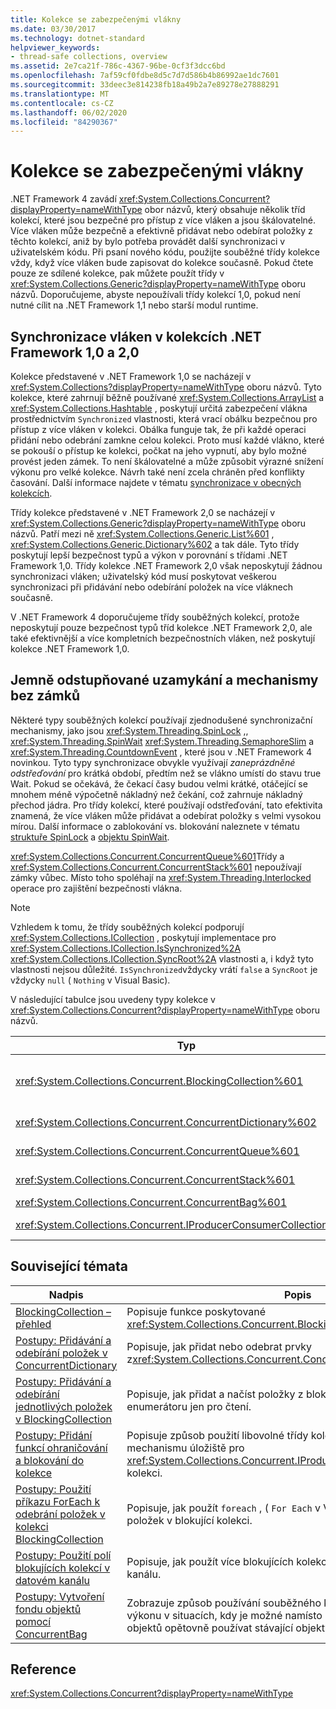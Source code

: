 ```yaml
---
title: Kolekce se zabezpečenými vlákny
ms.date: 03/30/2017
ms.technology: dotnet-standard
helpviewer_keywords:
- thread-safe collections, overview
ms.assetid: 2e7ca21f-786c-4367-96be-0cf3f3dcc6bd
ms.openlocfilehash: 7af59cf0fdbe8d5c7d7d586b4b86992ae1dc7601
ms.sourcegitcommit: 33deec3e814238fb18a49b2a7e89278e27888291
ms.translationtype: MT
ms.contentlocale: cs-CZ
ms.lasthandoff: 06/02/2020
ms.locfileid: "84290367"
---
```

# <a name="thread-safe-collections"></a>Kolekce se zabezpečenými vlákny
.NET Framework 4 zavádí <xref:System.Collections.Concurrent?displayProperty=nameWithType> obor názvů, který obsahuje několik tříd kolekcí, které jsou bezpečné pro přístup z více vláken a jsou škálovatelné. Více vláken může bezpečně a efektivně přidávat nebo odebírat položky z těchto kolekcí, aniž by bylo potřeba provádět další synchronizaci v uživatelském kódu. Při psaní nového kódu, použijte souběžné třídy kolekce vždy, když více vláken bude zapisovat do kolekce současně. Pokud čtete pouze ze sdílené kolekce, pak můžete použít třídy v <xref:System.Collections.Generic?displayProperty=nameWithType> oboru názvů. Doporučujeme, abyste nepoužívali třídy kolekcí 1,0, pokud není nutné cílit na .NET Framework 1,1 nebo starší modul runtime.  
  
## <a name="thread-synchronization-in-the-net-framework-10-and-20-collections"></a>Synchronizace vláken v kolekcích .NET Framework 1,0 a 2,0  
 Kolekce představené v .NET Framework 1,0 se nacházejí v <xref:System.Collections?displayProperty=nameWithType> oboru názvů. Tyto kolekce, které zahrnují běžně používané <xref:System.Collections.ArrayList> a <xref:System.Collections.Hashtable> , poskytují určitá zabezpečení vlákna prostřednictvím `Synchronized` vlastnosti, která vrací obálku bezpečnou pro přístup z více vláken v kolekci. Obálka funguje tak, že při každé operaci přidání nebo odebrání zamkne celou kolekci. Proto musí každé vlákno, které se pokouší o přístup ke kolekci, počkat na jeho vypnutí, aby bylo možné provést jeden zámek. To není škálovatelné a může způsobit výrazné snížení výkonu pro velké kolekce. Návrh také není zcela chráněn před konflikty časování. Další informace najdete v tématu [synchronizace v obecných kolekcích](https://docs.microsoft.com/archive/blogs/bclteam/synchronization-in-generic-collections-brian-grunkemeyer).  
  
 Třídy kolekce představené v .NET Framework 2,0 se nacházejí v <xref:System.Collections.Generic?displayProperty=nameWithType> oboru názvů. Patří mezi ně <xref:System.Collections.Generic.List%601> , <xref:System.Collections.Generic.Dictionary%602> a tak dále. Tyto třídy poskytují lepší bezpečnost typů a výkon v porovnání s třídami .NET Framework 1,0. Třídy kolekce .NET Framework 2,0 však neposkytují žádnou synchronizaci vláken; uživatelský kód musí poskytovat veškerou synchronizaci při přidávání nebo odebírání položek na více vláknech současně.  
  
 V .NET Framework 4 doporučujeme třídy souběžných kolekcí, protože neposkytují pouze bezpečnost typů tříd kolekce .NET Framework 2,0, ale také efektivnější a více kompletních bezpečnostních vláken, než poskytují kolekce .NET Framework 1,0.  
  
## <a name="fine-grained-locking-and-lock-free-mechanisms"></a>Jemně odstupňované uzamykání a mechanismy bez zámků  
 Některé typy souběžných kolekcí používají zjednodušené synchronizační mechanismy, jako jsou <xref:System.Threading.SpinLock> ,, <xref:System.Threading.SpinWait> <xref:System.Threading.SemaphoreSlim> a <xref:System.Threading.CountdownEvent> , které jsou v .NET Framework 4 novinkou. Tyto typy synchronizace obvykle využívají *zaneprázdněné odstřeďování* pro krátká období, předtím než se vlákno umístí do stavu true Wait. Pokud se očekává, že čekací časy budou velmi krátké, otáčející se mnohem méně výpočetně nákladný než čekání, což zahrnuje nákladný přechod jádra. Pro třídy kolekcí, které používají odstřeďování, tato efektivita znamená, že více vláken může přidávat a odebírat položky s velmi vysokou mírou. Další informace o zablokování vs. blokování naleznete v tématu [struktuře SpinLock](../../threading/spinlock.md) a [objektu SpinWait](../../threading/spinwait.md).  
  
 <xref:System.Collections.Concurrent.ConcurrentQueue%601>Třídy a <xref:System.Collections.Concurrent.ConcurrentStack%601> nepoužívají zámky vůbec. Místo toho spoléhají na <xref:System.Threading.Interlocked> operace pro zajištění bezpečnosti vlákna.  
  
> [!NOTE]
> Vzhledem k tomu, že třídy souběžných kolekcí podporují <xref:System.Collections.ICollection> , poskytují implementace pro <xref:System.Collections.ICollection.IsSynchronized%2A> <xref:System.Collections.ICollection.SyncRoot%2A> vlastnosti a, i když tyto vlastnosti nejsou důležité. `IsSynchronized`vždycky vrátí `false` a `SyncRoot` je vždycky `null` ( `Nothing` v Visual Basic).  
  
 V následující tabulce jsou uvedeny typy kolekce v <xref:System.Collections.Concurrent?displayProperty=nameWithType> oboru názvů.  
  
|Typ|Description|  
|----------|-----------------|  
|<xref:System.Collections.Concurrent.BlockingCollection%601>|Poskytuje ohraničování a blokování funkcionality pro jakýkoli typ, který implementuje <xref:System.Collections.Concurrent.IProducerConsumerCollection%601> . Další informace naleznete v tématu [BlockingCollection – přehled](blockingcollection-overview.md).|  
|<xref:System.Collections.Concurrent.ConcurrentDictionary%602>|Implementace slovníku párů klíč-hodnota, který je bezpečný pro přístup z více vláken.|  
|<xref:System.Collections.Concurrent.ConcurrentQueue%601>|Implementace fronty FIFO (First-in, First-in), která je bezpečná pro přístup z více vláken.|  
|<xref:System.Collections.Concurrent.ConcurrentStack%601>|Implementace zásobníku LIFO (poslední v, první ven), bezpečná pro přístup z více vláken.|  
|<xref:System.Collections.Concurrent.ConcurrentBag%601>|Implementace neuspořádané kolekce prvků v bezpečném vlákně|  
|<xref:System.Collections.Concurrent.IProducerConsumerCollection%601>|Rozhraní, které musí typ implementovat pro použití v `BlockingCollection` .|  
  
## <a name="related-topics"></a>Související témata  
  
|Nadpis|Popis|  
|-----------|-----------------|  
|[BlockingCollection – přehled](blockingcollection-overview.md)|Popisuje funkce poskytované <xref:System.Collections.Concurrent.BlockingCollection%601> typem.|  
|[Postupy: Přidávání a odebírání položek v ConcurrentDictionary](how-to-add-and-remove-items.md)|Popisuje, jak přidat nebo odebrat prvky z<xref:System.Collections.Concurrent.ConcurrentDictionary%602>|  
|[Postupy: Přidávání a odebírání jednotlivých položek v BlockingCollection](how-to-add-and-take-items.md)|Popisuje, jak přidat a načíst položky z blokující kolekce bez použití enumerátoru jen pro čtení.|  
|[Postupy: Přidání funkcí ohraničování a blokování do kolekce](how-to-add-bounding-and-blocking.md)|Popisuje způsob použití libovolné třídy kolekce jako základního mechanismu úložiště pro <xref:System.Collections.Concurrent.IProducerConsumerCollection%601> kolekci.|  
|[Postupy: Použití příkazu ForEach k odebrání položek v kolekci BlockingCollection](how-to-use-foreach-to-remove.md)|Popisuje, jak použít `foreach` , ( `For Each` v Visual Basic) k odebrání všech položek v blokující kolekci.|  
|[Postupy: Použití polí blokujících kolekcí v datovém kanálu](how-to-use-arrays-of-blockingcollections.md)|Popisuje, jak použít více blokujících kolekcí současně pro implementaci kanálu.|  
|[Postupy: Vytvoření fondu objektů pomocí ConcurrentBag](how-to-create-an-object-pool.md)|Zobrazuje způsob používání souběžného kontejneru za účelem zlepšení výkonu v situacích, kdy je možné namísto neustálého vytváření nových objektů opětovně používat stávající objekty.|  
  
## <a name="reference"></a>Reference  
 <xref:System.Collections.Concurrent?displayProperty=nameWithType>
